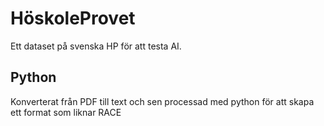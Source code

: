 # HöskoleProvet
 Ett dataset på svenska HP för att testa AI.
 
 ## Python
  Konverterat från PDF till text och sen processad med python för att skapa ett format som liknar RACE
